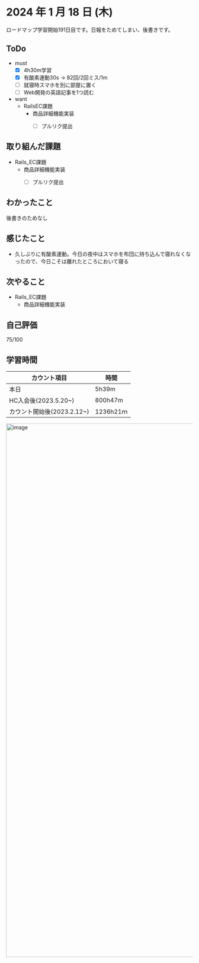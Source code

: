 # 2024 年 1 月 18 日 (木)
ロードマップ学習開始191日目です。日報をためてしまい、後書きです。


## ToDo
- must
  - [x] 4h30m学習
  - [x] 有酸素運動30s -> 82回/2回ミス/1m
  - [ ] 就寝時スマホを別に部屋に置く
  - [ ] Web開発の英語記事を1つ読む
- want
  -  RailsEC課題
     - 商品詳細機能実装
       - [ ] プルリク提出


## 取り組んだ課題
- Rails_EC課題
  - 商品詳細機能実装
    - [ ] プルリク提出


## わかったこと
後書きのためなし


## 感じたこと
- 久しぶりに有酸素運動。今日の夜中はスマホを布団に持ち込んで寝れなくなったので、今日こそは離れたところにおいて寝る


## 次やること
- Rails_EC課題
  - 商品詳細機能実装


## 自己評価
75/100


## 学習時間
|カウント項目|時間|
|----|----|
|本日|5h39m|
|HC入会後(2023.5.20~)|800h47m|
|カウント開始後(2023.2.12~)|1236h21ｍ|


<img width="1440" alt="image" src="https://github.com/yokoyamamn/daily_report/assets/94735931/4bddaca7-f7bc-474b-af23-6ada35bd8f5b">

